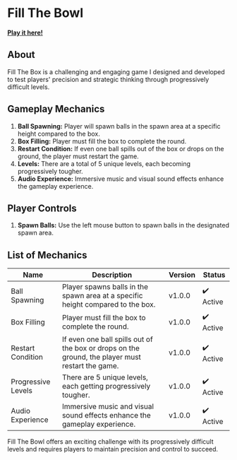 # Fill The Bowl

**[Play it here!](https://play.unity.com/mg/other/fill-the-bowl)**

## About
Fill The Box is a challenging and engaging game I designed and developed to test players' precision and strategic thinking through progressively difficult levels.

## Gameplay Mechanics
1. **Ball Spawning:** Player will spawn balls in the spawn area at a specific height compared to the box.
2. **Box Filling:** Player must fill the box to complete the round.
3. **Restart Condition:** If even one ball spills out of the box or drops on the ground, the player must restart the game.
4. **Levels:** There are a total of 5 unique levels, each becoming progressively tougher.
5. **Audio Experience:** Immersive music and visual sound effects enhance the gameplay experience.

## Player Controls
1. **Spawn Balls:** Use the left mouse button to spawn balls in the designated spawn area.

## List of Mechanics
| Name                  | Description                                                                                                        | Version | Status   |
|-----------------------|--------------------------------------------------------------------------------------------------------------------|---------|----------|
| Ball Spawning         | Player spawns balls in the spawn area at a specific height compared to the box.                                    | v1.0.0  | ✔️ Active |
| Box Filling           | Player must fill the box to complete the round.                                                                    | v1.0.0  | ✔️ Active |
| Restart Condition     | If even one ball spills out of the box or drops on the ground, the player must restart the game.                   | v1.0.0  | ✔️ Active |
| Progressive Levels    | There are 5 unique levels, each getting progressively tougher.                                                     | v1.0.0  | ✔️ Active |
| Audio Experience      | Immersive music and visual sound effects enhance the gameplay experience.                                          | v1.0.0  | ✔️ Active |

Fill The Bowl offers an exciting challenge with its progressively difficult levels and requires players to maintain precision and control to succeed.
